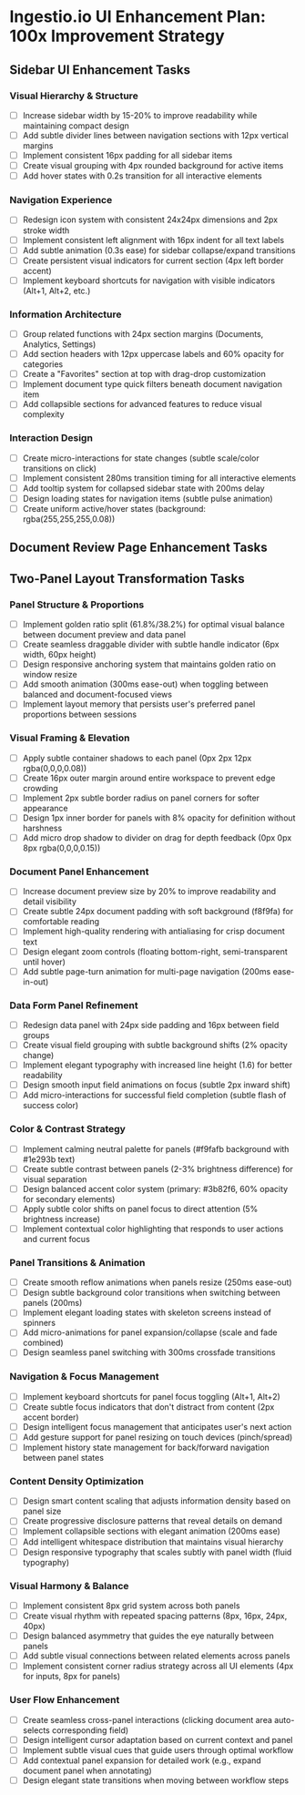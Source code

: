 # Ingestio.io UI Enhancement Plan: 100x Improvement Strategy

## Sidebar UI Enhancement Tasks

### Visual Hierarchy & Structure
- [ ] Increase sidebar width by 15-20% to improve readability while maintaining compact design
- [ ] Add subtle divider lines between navigation sections with 12px vertical margins
- [ ] Implement consistent 16px padding for all sidebar items
- [ ] Create visual grouping with 4px rounded background for active items
- [ ] Add hover states with 0.2s transition for all interactive elements

### Navigation Experience
- [ ] Redesign icon system with consistent 24x24px dimensions and 2px stroke width
- [ ] Implement consistent left alignment with 16px indent for all text labels
- [ ] Add subtle animation (0.3s ease) for sidebar collapse/expand transitions
- [ ] Create persistent visual indicators for current section (4px left border accent)
- [ ] Implement keyboard shortcuts for navigation with visible indicators (Alt+1, Alt+2, etc.)

### Information Architecture
- [ ] Group related functions with 24px section margins (Documents, Analytics, Settings)
- [ ] Add section headers with 12px uppercase labels and 60% opacity for categories
- [ ] Create a "Favorites" section at top with drag-drop customization
- [ ] Implement document type quick filters beneath document navigation item
- [ ] Add collapsible sections for advanced features to reduce visual complexity

### Interaction Design
- [ ] Create micro-interactions for state changes (subtle scale/color transitions on click)
- [ ] Implement consistent 280ms transition timing for all interactive elements
- [ ] Add tooltip system for collapsed sidebar state with 200ms delay
- [ ] Design loading states for navigation items (subtle pulse animation)
- [ ] Create uniform active/hover states (background: rgba(255,255,255,0.08))

## Document Review Page Enhancement Tasks


## Two-Panel Layout Transformation Tasks

### Panel Structure & Proportions
- [ ] Implement golden ratio split (61.8%/38.2%) for optimal visual balance between document preview and data panel
- [ ] Create seamless draggable divider with subtle handle indicator (6px width, 60px height)
- [ ] Design responsive anchoring system that maintains golden ratio on window resize
- [ ] Add smooth animation (300ms ease-out) when toggling between balanced and document-focused views
- [ ] Implement layout memory that persists user's preferred panel proportions between sessions

### Visual Framing & Elevation
- [ ] Apply subtle container shadows to each panel (0px 2px 12px rgba(0,0,0,0.08))
- [ ] Create 16px outer margin around entire workspace to prevent edge crowding
- [ ] Implement 2px subtle border radius on panel corners for softer appearance
- [ ] Design 1px inner border for panels with 8% opacity for definition without harshness
- [ ] Add micro drop shadow to divider on drag for depth feedback (0px 0px 8px rgba(0,0,0,0.15))

### Document Panel Enhancement
- [ ] Increase document preview size by 20% to improve readability and detail visibility
- [ ] Create subtle 24px document padding with soft background (f8f9fa) for comfortable reading
- [ ] Implement high-quality rendering with antialiasing for crisp document text
- [ ] Design elegant zoom controls (floating bottom-right, semi-transparent until hover)
- [ ] Add subtle page-turn animation for multi-page navigation (200ms ease-in-out)

### Data Form Panel Refinement
- [ ] Redesign data panel with 24px side padding and 16px between field groups
- [ ] Create visual field grouping with subtle background shifts (2% opacity change)
- [ ] Implement elegant typography with increased line height (1.6) for better readability
- [ ] Design smooth input field animations on focus (subtle 2px inward shift)
- [ ] Add micro-interactions for successful field completion (subtle flash of success color)

### Color & Contrast Strategy
- [ ] Implement calming neutral palette for panels (#f9fafb background with #1e293b text)
- [ ] Create subtle contrast between panels (2-3% brightness difference) for visual separation
- [ ] Design balanced accent color system (primary: #3b82f6, 60% opacity for secondary elements)
- [ ] Apply subtle color shifts on panel focus to direct attention (5% brightness increase)
- [ ] Implement contextual color highlighting that responds to user actions and current focus

### Panel Transitions & Animation
- [ ] Create smooth reflow animations when panels resize (250ms ease-out)
- [ ] Design subtle background color transitions when switching between panels (200ms)
- [ ] Implement elegant loading states with skeleton screens instead of spinners
- [ ] Add micro-animations for panel expansion/collapse (scale and fade combined)
- [ ] Design seamless panel switching with 300ms crossfade transitions

### Navigation & Focus Management
- [ ] Implement keyboard shortcuts for panel focus toggling (Alt+1, Alt+2)
- [ ] Create subtle focus indicators that don't distract from content (2px accent border)
- [ ] Design intelligent focus management that anticipates user's next action
- [ ] Add gesture support for panel resizing on touch devices (pinch/spread)
- [ ] Implement history state management for back/forward navigation between panel states

### Content Density Optimization
- [ ] Design smart content scaling that adjusts information density based on panel size
- [ ] Create progressive disclosure patterns that reveal details on demand
- [ ] Implement collapsible sections with elegant animation (200ms ease)
- [ ] Add intelligent whitespace distribution that maintains visual hierarchy
- [ ] Design responsive typography that scales subtly with panel width (fluid typography)

### Visual Harmony & Balance
- [ ] Implement consistent 8px grid system across both panels
- [ ] Create visual rhythm with repeated spacing patterns (8px, 16px, 24px, 40px)
- [ ] Design balanced asymmetry that guides the eye naturally between panels
- [ ] Add subtle visual connections between related elements across panels
- [ ] Implement consistent corner radius strategy across all UI elements (4px for inputs, 8px for panels)

### User Flow Enhancement
- [ ] Create seamless cross-panel interactions (clicking document area auto-selects corresponding field)
- [ ] Design intelligent cursor adaptation based on current context and panel
- [ ] Implement subtle visual cues that guide users through optimal workflow
- [ ] Add contextual panel expansion for detailed work (e.g., expand document panel when annotating)
- [ ] Design elegant state transitions when moving between workflow steps